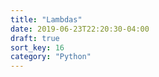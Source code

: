 ```yaml
---
title: "Lambdas"
date: 2019-06-23T22:20:30-04:00
draft: true
sort_key: 16
category: "Python"
---
```

